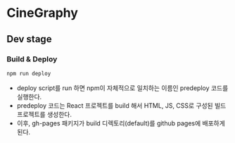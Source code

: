 # CineGraphy

## Dev stage

### Build & Deploy
```js
npm run deploy
```
- deploy script를 run 하면 npm이 자체적으로 일치하는 이름인 predeploy 코드를 실행한다.
- predeploy 코드는 React 프로젝트를 build 해서 HTML, JS, CSS로 구성된 빌드 프로젝트를 생성한다.
- 이후, gh-pages 패키지가 build 디렉토리(default)를 github pages에 배포하게 된다.